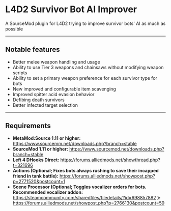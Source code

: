 # L4D2 Survivor Bot AI Improver
A SourceMod plugin for L4D2 trying to improve survivor bots' AI as much as possible

---

## Notable features
- Better melee weapon handling and usage
- Ability to use Tier 3 weapons and chainsaws without modifying weapon scripts
- Ability to set a primary weapon preference for each survivor type for bots
- New improved and configurable item scavenging
- Improved spitter acid evasion behavior
- Defibing death survivors
- Better infected target selection

---

## Requirements
- **MetaMod:Source 1.11 or higher:** https://www.sourcemm.net/downloads.php?branch=stable
- **SourceMod 1.11 or higher:** https://www.sourcemod.net/downloads.php?branch=stable
- **Left 4 DHooks Direct:** https://forums.alliedmods.net/showthread.php?t=321696
- **Actions (Optional; Fixes bots always rushing to save their incapped friend in tank battle):** https://forums.alliedmods.net/showpost.php?p=2771520&postcount=1
- **Scene Processor (Optional; Toggles vocalizer orders for bots. Recommended vocalizer addon:** https://steamcommunity.com/sharedfiles/filedetails/?id=698857882 **):** https://forums.alliedmods.net/showpost.php?p=2766130&postcount=59
